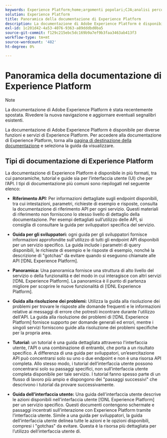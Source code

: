 ```yaml
---
keywords: Experience Platform;home;argomenti popolari;CJA;analisi percorso;analisi percorso clienti;orchestrazione campagna;orchestrazione;percorso clienti;percorso;orchestrazione percorso;funzionalità;flusso di lavoro
solution: Experience Platform
title: Panoramica della documentazione di Experience Platform
description: La documentazione di Adobe Experience Platform è disponibile in più formati, tra cui panoramiche, tutorial e guide sia per l’interfaccia utente che per l’API. Segue una breve descrizione dei tipi di documentazione più comuni disponibili per i servizi Experience Platform.
exl-id: 1c201d42-4a53-4076-9363-a89dddbd0ba5
source-git-commit: f129c215ebc5dc169b9a7ef9b3faa3463ab413f3
workflow-type: tm+mt
source-wordcount: '482'
ht-degree: 0%

---
```


# Panoramica della documentazione di Experience Platform

>[!NOTE]
>
>La documentazione di Adobe Experience Platform è stata recentemente spostata. Rivedere la nuova navigazione e aggiornare eventuali segnalibri esistenti.

La documentazione di Adobe Experience Platform è disponibile per diverse funzioni e servizi di Experience Platform. Per accedere alla documentazione di Experience Platform, torna alla [pagina di destinazione della documentazione](https://experienceleague.adobe.com/docs/experience-platform.html?lang=it) e seleziona la guida da visualizzare.

## Tipi di documentazione di Experience Platform

La documentazione di Experience Platform è disponibile in più formati, tra cui panoramiche, tutorial e guide sia per l’interfaccia utente (UI) che per l’API. I tipi di documentazione più comuni sono riepilogati nel seguente elenco:

* **Riferimento API:** Per informazioni dettagliate sugli endpoint disponibili, tra cui intestazioni, parametri, richieste di esempio e risposte, consulta la documentazione di riferimento API per ogni servizio. Questi materiali di riferimento non forniscono lo stesso livello di dettaglio della documentazione. Per esempi dettagliati sull’utilizzo delle API, si consiglia di consultare la guida per sviluppatori specifica del servizio.

* **Guida per gli sviluppatori:** ogni guida per gli sviluppatori fornisce informazioni approfondite sull&#39;utilizzo di tutti gli endpoint API disponibili per un servizio specifico. La guida include i parametri di query disponibili, le richieste di esempio e le risposte di esempio, nonché la descrizione di &quot;gotchas&quot; da evitare quando si eseguono chiamate alle API [!DNL Experience Platform].

* **Panoramica:** Una panoramica fornisce una struttura di alto livello del servizio o della funzionalità e del modo in cui interagisce con altri servizi [!DNL Experience Platform]. La panoramica è il punto di partenza migliore per scoprire le nuove funzionalità di [!DNL Experience Platform].

* **Guida alla risoluzione dei problemi:** Utilizza la guida alla risoluzione dei problemi per trovare le risposte alle domande frequenti e le informazioni relative ai messaggi di errore che potresti incontrare durante l&#39;utilizzo dell&#39;API. La guida alla risoluzione dei problemi di [!DNL Experience Platform] fornisce supporto per domande generali ed errori, mentre i singoli servizi forniscono guide alla risoluzione dei problemi specifiche per la propria area.

* **Tutorial:** un tutorial è una guida dettagliata attraverso l&#39;interfaccia utente, l&#39;API o una combinazione di entrambi, che porta a un risultato specifico. A differenza di una guida per sviluppatori, un’esercitazione API può concentrarsi solo su uno o due endpoint e non è una risorsa API completa. Allo stesso modo, i tutorial dell’interfaccia utente possono concentrarsi solo su passaggi specifici, non sull’interfaccia utente completa disponibile per tale servizio. I tutorial fanno spesso parte di un flusso di lavoro più ampio e dispongono dei &quot;passaggi successivi&quot; che descrivono i tutorial da provare successivamente.

* **Guida dell&#39;interfaccia utente:** Una guida dell&#39;interfaccia utente descrive le azioni disponibili nell&#39;interfaccia utente [!DNL Experience Platform] per un servizio specifico. Questi documenti contengono schermate e passaggi incentrati sull’interazione con Experience Platform tramite l’interfaccia utente. Simile a una guida per sviluppatori, la guida dell’interfaccia utente delinea tutte le azioni e le opzioni disponibili, compresi i &quot;gotchas&quot; da evitare. Questa è la risorsa più dettagliata per l’utilizzo dell’interfaccia utente di.
